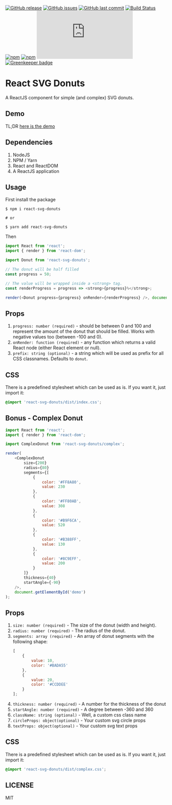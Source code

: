 [![GitHub release](https://img.shields.io/github/release/scriptex/react-svg-donuts.svg)](https://github.com/scriptex/react-svg-donuts/releases/latest)
[![GitHub issues](https://img.shields.io/github/issues/scriptex/react-svg-donuts.svg)](https://github.com/scriptex/react-svg-donuts/issues)
[![GitHub last commit](https://img.shields.io/github/last-commit/scriptex/react-svg-donuts.svg)](https://github.com/scriptex/react-svg-donuts/commits/master)
[![Build Status](https://travis-ci.org/scriptex/react-svg-donuts.svg?branch=master)](https://travis-ci.org/scriptex/react-svg-donuts)
[![npm](https://img.shields.io/npm/dt/react-svg-donuts.svg)](https://www.npmjs.com/package/react-svg-donuts)
[![npm](https://img.shields.io/npm/v/react-svg-donuts.svg)](https://www.npmjs.com/package/react-svg-donuts)
[![Analytics](https://ga-beacon.appspot.com/UA-83446952-1/github.com/scriptex/react-svg-donuts/README.md)](https://github.com/scriptex/react-svg-donuts/)
[![Greenkeeper badge](https://badges.greenkeeper.io/scriptex/react-svg-donuts.svg)](https://greenkeeper.io/)

# React SVG Donuts

A ReactJS component for simple (and complex) SVG donuts.

## Demo

TL;DR [here is the demo](https://codepen.io/scriptex/pen/qJvaMe)

## Dependencies

1. NodeJS
2. NPM / Yarn
3. React and ReactDOM
4. A ReactJS application

## Usage

First install the package

```shell
$ npm i react-svg-donuts

# or

$ yarn add react-svg-donuts
```

Then

```javascript
import React from 'react';
import { render } from 'react-dom';

import Donut from 'react-svg-donuts';

// The donut will be half filled
const progress = 50;

// The value will be wrapped inside a <strong> tag.
const renderProgress = progress => <strong>{progress}%</strong>;

render(<Donut progress={progress} onRender={renderProgress} />, document.getElementById('demo'));
```

## Props

1. `progress: number (required)` - should be between 0 and 100 and represent the amount of the donut that should be filled. Works with negative values too (between -100 and 0).
2. `onRender: function (required)` - any function which returns a valid React node (either React element or null).
3. `prefix: string (optional)` - a string which will be used as prefix for all CSS classnames. Defaults to `donut`.

## CSS

There is a predefined stylesheet which can be used as is.
If you want it, just import it:

```css
@import 'react-svg-donuts/dist/index.css';
```

## Bonus - Complex Donut

```javascript
import React from 'react';
import { render } from 'react-dom';

import ComplexDonut from 'react-svg-donuts/complex';

render(
	<ComplexDonut
		size={200}
		radius={80}
		segments={[
			{
				color: '#FF8A80',
				value: 230
			},
			{
				color: '#FF80AB',
				value: 308
			},
			{
				color: '#B9F6CA',
				value: 520
			},
			{
				color: '#B388FF',
				value: 130
			},
			{
				color: '#8C9EFF',
				value: 200
			}
		]}
		thickness={40}
		startAngle={-90}
	/>,
	document.getElementById('demo')
);
```

## Props

1. `size: number (required)` - The size of the donut (width and height).
2. `radius: number (required)` - The radius of the donut.
3. `segments: array (required)` - An array of donut segments with the following shape:
    ```javascript
    [
    	{
    		value: 10,
    		color: '#BADA55'
    	},
    	{
    		value: 20,
    		color: '#CCDDEE'
    	}
    ];
    ```
4. `thickness: number (required)` - A number for the thickness of the donut
5. `startAngle: number (required)` - A degree between -360 and 360
6. `className: string (optional)` - Well, a custom css class name
7. `circleProps: object(optional)` - Your custom svg circle props
8. `textProps: object(optional)` - Your custom svg text props

## CSS

There is a predefined stylesheet which can be used as is.
If you want it, just import it:

```css
@import 'react-svg-donuts/dist/complex.css';
```

## LICENSE

MIT
